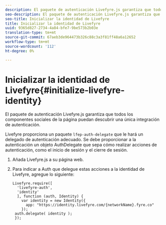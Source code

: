 ```yaml
---
description: El paquete de autenticación Livefyre.js garantiza que todos los componentes sociales de la página puedan descubrir una única integración de autenticación.
seo-description: El paquete de autenticación Livefyre.js garantiza que todos los componentes sociales de la página puedan descubrir una única integración de autenticación.
seo-title: Inicializar la identidad de Livefyre
title: Inicializar la identidad de Livefyre
uuid: 9365d827-2734-4a84-bfe7-9be573b2b03e
translation-type: tm+mt
source-git-commit: 67aeb3de964473b326c88c3a3f81ff48a6a12652
workflow-type: tm+mt
source-wordcount: '112'
ht-degree: 0%

---
```



# Inicializar la identidad de Livefyre{#initialize-livefyre-identity}

El paquete de autenticación Livefyre.js garantiza que todos los componentes sociales de la página puedan descubrir una única integración de autenticación.

Livefyre proporciona un paquete `lfep-auth-delegate` que le hará un delegado de autenticación adecuado. Se debe proporcionar a la autenticación un objeto AuthDelegate que sepa cómo realizar acciones de autenticación, como el inicio de sesión y el cierre de sesión.

1. Añada Livefyre.js a su página web.
1. Para indicar a Auth que delegue estas acciones a la identidad de Livefyre, agregue lo siguiente:

   ```
   Livefyre.require([ 
     'livefyre-auth', 
     'identity' 
     ], function (auth, Identity) { 
       var identity = new Identity({ 
         app: "https://identity.livefyre.com/{networkName}.fyre.co" 
       }); 
    auth.delegate( identity ); 
    });
   ```

